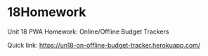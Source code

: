 # 18Homework
Unit 18 PWA Homework: Online/Offline Budget Trackers

Quick link: https://un18-on-offline-budget-tracker.herokuapp.com/
